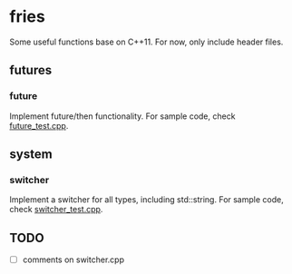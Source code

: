 # fries
Some useful functions base on C++11. For now, only include header files.

## futures

### future
Implement future/then functionality. For sample code, check [future_test.cpp](https://github.com/4llenchan/fries/blob/master/tests/futures/future_test.cpp). 
 
## system

### switcher
Implement a switcher for all types, including std::string. For sample code, check [switcher_test.cpp](https://github.com/4llenchan/fries/blob/master/tests/system/switcher_test.cpp).


## TODO
- [ ] comments on switcher.cpp